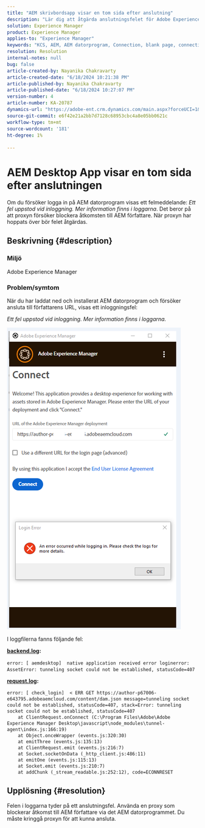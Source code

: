 ```yaml
---
title: "AEM skrivbordsapp visar en tom sida efter anslutning"
description: "Lär dig att åtgärda anslutningsfelet för Adobe Experience Manager-datorprogrammet. Försök att kringgå proxy."
solution: Experience Manager
product: Experience Manager
applies-to: "Experience Manager"
keywords: "KCS, AEM, AEM datorprogram, Connection, blank page, connection error"
resolution: Resolution
internal-notes: null
bug: false
article-created-by: Nayanika Chakravarty
article-created-date: "6/18/2024 10:21:38 PM"
article-published-by: Nayanika Chakravarty
article-published-date: "6/18/2024 10:27:07 PM"
version-number: 4
article-number: KA-20787
dynamics-url: "https://adobe-ent.crm.dynamics.com/main.aspx?forceUCI=1&pagetype=entityrecord&etn=knowledgearticle&id=6ac5de1e-c12d-ef11-840a-000d3a5b439f"
source-git-commit: e6f42e21a2bb7d7128c68953cbc4a8e05bb0621c
workflow-type: tm+mt
source-wordcount: '181'
ht-degree: 1%

---
```


# AEM Desktop App visar en tom sida efter anslutningen


Om du försöker logga in på AEM datorprogram visas ett felmeddelande: *Ett fel uppstod vid inloggning. Mer information finns i loggarna*. Det beror på att proxyn försöker blockera åtkomsten till AEM författare. När proxyn har hoppats över bör felet åtgärdas.

## Beskrivning {#description}


### <b>Miljö</b>

Adobe Experience Manager

### <b>Problem/symtom</b>

När du har laddat ned och installerat AEM datorprogram och försöker ansluta till författarens URL, visas ett inloggningsfel:

*Ett fel uppstod vid inloggning. Mer information finns i loggarna.*

![](assets/___72c5de1e-c12d-ef11-840a-000d3a5b439f___.png)

I loggfilerna fanns följande fel:

<b><u>backend.log</u>:</b>

`error: [ aemdesktop]  native application received error loginerror: AssetError: tunneling socket could not be established, statusCode=407`

<b><u>request.log</u>:</b>


```
error: [ check_login]  < ERR GET https://author-p67006-e643795.adobeaemcloud.com/content/dam.json message=tunneling socket could not be established, statusCode=407, stack=Error: tunneling socket could not be established, statusCode=407
    at ClientRequest.onConnect (C:\Program Files\Adobe\Adobe Experience Manager Desktop\javascript\node_modules\tunnel-agent\index.js:166:19)
    at Object.onceWrapper (events.js:320:30)
    at emitThree (events.js:135:13)
    at ClientRequest.emit (events.js:216:7)
    at Socket.socketOnData (_http_client.js:486:11)
    at emitOne (events.js:115:13)
    at Socket.emit (events.js:210:7)
    at addChunk (_stream_readable.js:252:12), code=ECONNRESET
```



## Upplösning {#resolution}


Felen i loggarna tyder på ett anslutningsfel. Använda en proxy som blockerar åtkomst till AEM författare via det AEM datorprogrammet. Du måste kringgå proxyn för att kunna ansluta.
